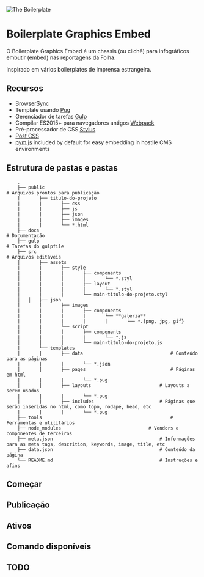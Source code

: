 
![The Boilerplate](http://gitlab.corp.folha.com.br/uploads/project/avatar/2851/boilerplate-embed.jpg)

# Boilerplate Graphics Embed

O Boilerplate Graphics Embed é um chassis (ou clichê) para infográficos embutir (embed) nas reportagens da Folha.

Inspirado em vários boilerplates de imprensa estrangeira.

## Recursos

- [BrowserSync](http://www.browsersync.io/)
- Template usando [Pug](http://www.pugjs.org/)
- Gerenciador de tarefas [Gulp](http://gulpjs.com/)
- Compilar ES2015+ para navegadores antigos [Webpack](http://webpack.github.io)
- Pré-processador de CSS [Stylus](//stylus-lang.com)
- [Post CSS](https://github.com/seaneking/poststylus)
- [pym.js](http://blog.apps.npr.org/pym.js/) included by default for easy embedding in hostile CMS environments

## Estrutura de pastas e pastas

		.
		├── public																# Arquivos prontos para publicação
		|		├── titulo-do-projeto
		|		|		├── css
		|		|		├── js
		|		|		├── json
		|		|		├── images
		|		|		└── *.html
		├── docs																	# Documentação
		├── gulp																	# Tarefas do gulpfile
		├── src																		# Arquivos editáveis
		|		├── assets
		|		|		├── style
		|		|		|		├── components
		|		|		|		|		└── *.styl
		|		|		|		├── layout
		|		|		|		|		└── *.styl
		|		|		|		└── main-titulo-do-projeto.styl
		│   │   ├── json
		|		|		├── images
		|		|		|		├── components
		|		|		|		|		└── **galeria**
		|		|		|		|		|		└── *.{png, jpg, gif}
		|		|		└── script
		|		|		|		├── components
		|		|		|		|		└── *.js
		|		|		|		└── main-titulo-do-projeto.js
		|		└── templates
		|		|		├── data								# Conteúdo para as páginas
		|		|		|		└── *.json
		|		|		├── pages								# Páginas em html
		|		|		|		└── *.pug
		|		|		├── layouts							# Layouts a serem usados
		|		|		|		└── *.pug
		|		|		├── includes						# Páginas que serão inseridas no html, como topo, rodapé, head, etc
		|		|		|		└── *.pug
		├── tools												# Ferramentas e utilitários
		├── node_modules								# Vendors e componentes de terceiros
		├── meta.json										# Informações para as meta tags, descrition, keywords, image, title, etc
		├── data.json										# Conteúdo da página
		└── README.md										# Instruções e afins


## Começar

## Publicação

## Ativos

## Comando disponíveis

## TODO
